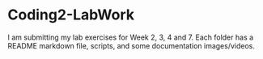 # Coding2-LabWork

I am submitting my lab exercises for Week 2, 3, 4 and 7. Each folder has a README markdown file, scripts, and some documentation images/videos.
